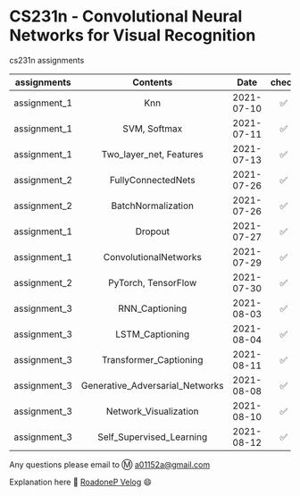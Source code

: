 CS231n - Convolutional Neural Networks for Visual Recognition
=============================================================

cs231n assignments

| assignments  | Contents                | Date       | check              |
|:------------:|:-----------------------:|:----------:|:------------------:|
| assignment_1 |           Knn           | 2021-07-10 | :white_check_mark: |
| assignment_1 |      SVM, Softmax       | 2021-07-11 | :white_check_mark: |
| assignment_1 | Two_layer_net, Features | 2021-07-13 | :white_check_mark: |
| assignment_2 |   FullyConnectedNets    | 2021-07-26 | :white_check_mark: |
| assignment_2 |   BatchNormalization    | 2021-07-26 | :white_check_mark: |
| assignment_1 |         Dropout         | 2021-07-27 | :white_check_mark: |
| assignment_1 |  ConvolutionalNetworks  | 2021-07-29 | :white_check_mark: |
| assignment_2 |   PyTorch, TensorFlow   | 2021-07-30 | :white_check_mark: |
| assignment_3 |      RNN_Captioning     | 2021-08-03 | :white_check_mark: |
| assignment_3 |  LSTM_Captioning  | 2021-08-04 | :white_check_mark: |
| assignment_3 | Transformer_Captioning  | 2021-08-11| :white_check_mark: |
| assignment_3 |Generative_Adversarial_Networks | 2021-08-08 | :white_check_mark: |
| assignment_3 |   Network_Visualization    | 2021-08-10 | :white_check_mark: |
| assignment_3 | Self_Supervised_Learning  | 2021-08-12 | :white_check_mark: |

Any questions please email to :m: a01152a@gmail.com 

Explanation here :link: [RoadoneP Velog](https://velog.io/@a01152a) :smile:
